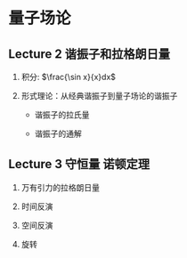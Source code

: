 # 量子场论

## Lecture 2 谐振子和拉格朗日量

1. 积分: $\frac{\sin x}{x}dx$

2. 形式理论：从经典谐振子到量子场论的谐振子

    - 谐振子的拉氏量

    - 谐振子的通解

## Lecture 3 守恒量 诺顿定理

1. 万有引力的拉格朗日量

2. 时间反演

3. 空间反演

4. 旋转

